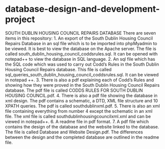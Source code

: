 # database-design-and-development-project
SOUTH DUBLIN HOUSING COUNCIL REPAIRS DATABASE There are seven items in this repository: 1. An export of the South Dublin Housing Council Repairs Database in an sql file which is to be imported into phpMyadmin to be viewed. It is best to view the database on the Apache server. The file is called south_dublin_housing_council_coddsrules.sql. It can be opened with notepad++ to view the database in SQL language. 2. An sql file which has the SQL code which was used to carry out Codd’s Rules in the South Dublin Housing Council Repairs database. This file is called sql_queries_south_dublin_housing_council_coddsrules.sql. It can be viewed in notepad ++. 3. There is also a pdf explaining each of Codd’s Rules and showing how they were proved in the South Dublin Housing Council Repairs database. The pdf file is called CODDS RULES FOR SOUTH DUBLIN HOUSING COUNCIL.pdf. 4. There is also a pdf file showing the database in xml design. The pdf contains a schematic, a DTD, XML file structure and 10 XPATH queries. The pdf is called southdublinxml.pdf. 5. There is also an xml file containing everything from number 4 except the schematic in an xml file. The xml file is called southdublinhousingcouncilxml.xml and can be viewed in notepad++. 6. A readme file in pdf format. 7. A pdf file which contains the design of the database and the website linked to the database. The file is called Database and Website Design.pdf. The differences between the design and the completed database are outlined in the readme file.
